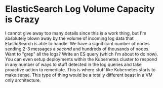 # ElasticSearch Log Volume Capacity is Crazy

I cannot give away too many details since this is a work thing, but I'm
absolutely blown away by the volume of incoming log data that
ElasticSearch is able to handle. We have a significant number of nodes
sending 2-3 messages a *second* and hundreds of thousands of nodes. Want
to "grep" all the logs? Write an ES query (which I'm about to do now).
You can even setup deployments within the Kubernetes cluster to respond
in any number of ways to stuff detected in the log queries and take
proactive action to remediate. This is where stuff like Kubernetes
starts to make sense. This type of thing would be a totally different
beast in a VM only architecture.
